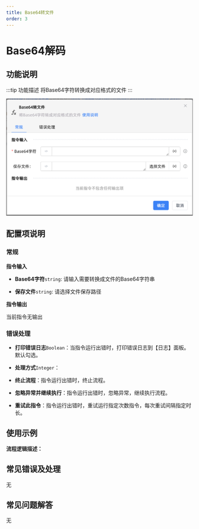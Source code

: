 ```yaml
---
title: Base64转文件
order: 3
---
```


# Base64解码

## 功能说明

:::tip 功能描述
将Base64字符转换成对应格式的文件
:::

![Base64转文件](../../../assets/Base64转文件_command.png)

## 配置项说明

### 常规

**指令输入**

- **Base64字符**`string`: 请输入需要转换成文件的Base64字符串

- **保存文件**`string`: 请选择文件保存路径


**指令输出**

当前指令无输出

### 错误处理

- **打印错误日志**`Boolean`：当指令运行出错时，打印错误日志到【日志】面板。默认勾选。

- **处理方式**`Integer`：

 - **终止流程**：指令运行出错时，终止流程。

 - **忽略异常并继续执行**：指令运行出错时，忽略异常，继续执行流程。

 - **重试此指令**：指令运行出错时，重试运行指定次数指令，每次重试间隔指定时长。

## 使用示例

**流程逻辑描述：** 

## 常见错误及处理

无

## 常见问题解答

无

